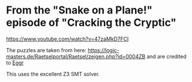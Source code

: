 # From the "Snake on a Plane!" episode of "Cracking the Cryptic"

https://www.youtube.com/watch?v=47zaMkD7FCI

The puzzles are taken from here: https://logic-masters.de/Raetselportal/Raetsel/zeigen.php?id=0004ZB
and are credited to [Eggr](https://logic-masters.de/Raetselportal/Benutzer/allgemein.php?name=Eggr)

This uses the excellent Z3 SMT solver.
